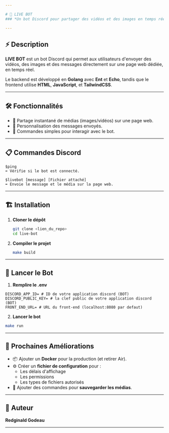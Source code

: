 ```yaml
---

# 📡 LIVE BOT
### *Un bot Discord pour partager des vidéos et des images en temps réel*

---
```


## ⚡ Description
**LIVE BOT** est un bot Discord qui permet aux utilisateurs d'envoyer des vidéos, des images et des messages directement sur une page web dédiée, en temps réel.

Le backend est développé en **Golang** avec **Ent** et **Echo**, tandis que le frontend utilise **HTML**, **JavaScript**, et **TailwindCSS**.

---

## 🛠️ Fonctionnalités
- 🔄 Partage instantané de médias (images/vidéos) sur une page web.
- 💬 Personnalisation des messages envoyés.
- 📡 Commandes simples pour interagir avec le bot.

---

## 📋 Commandes Discord
```
$ping
➡️ Vérifie si le bot est connecté.

$livebot [message] [Fichier attaché]
➡️ Envoie le message et le média sur la page web.
```  

---

## 🏗️ Installation

1. **Cloner le dépôt**
   ```bash
   git clone <lien_du_repo>
   cd live-bot
   ```

2. **Compiler le projet**
   ```bash
   make build
   ```  

---

## 🚀 Lancer le Bot
1. **Remplire le .env**
```env
DISCORD_APP_ID= # ID de votre application discord (BOT)
DISCORD_PUBLIC_KEY= # la clef public de votre application discord (BOT)
FRONT_END_URL= # URL du front-end (localhost:8080 par defaut)
```

2. **Lancer le bot**
```bash
make run
```  

---

## 🧩 Prochaines Améliorations
- 📦 Ajouter un **Docker** pour la production (et retirer Air).
- ⚙️ Créer un **fichier de configuration** pour :
    - Les délais d'affichage
    - Les permissions
    - Les types de fichiers autorisés
- 💾 Ajouter des commandes pour **sauvegarder les médias**.

---

## 👤 Auteur
**Redginald Godeau**

---
